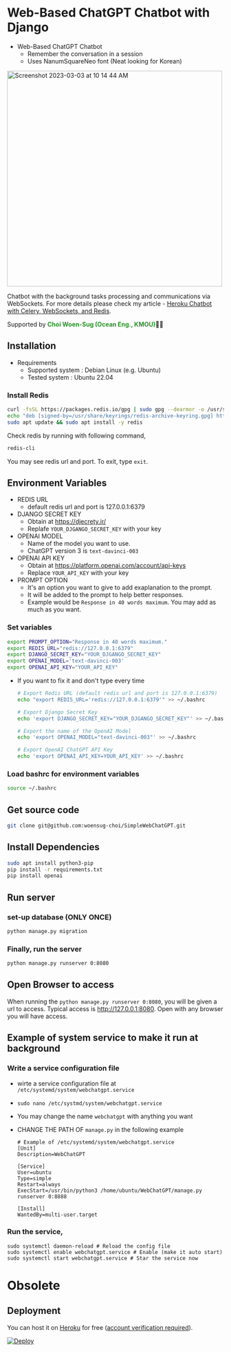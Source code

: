 # Web-Based ChatGPT Chatbot with Django

- Web-Based ChatGPT Chatbot
  - Remember the conversation in a session
  - Uses NanumSquareNeo font (Neat looking for Korean)

<img width="500" alt="Screenshot 2023-03-03 at 10 14 44 AM" src="https://user-images.githubusercontent.com/7955120/222606992-1222b47d-2fd2-4c2c-9ed1-8c0f29ff58fc.png">


Chatbot with the background tasks processing and communications via WebSockets.
For more details please check my article - [Heroku Chatbot with Celery, WebSockets, and Redis](https://itnext.io/heroku-chatbot-with-celery-websockets-and-redis-340fcd160f06).

Supported by <a href="https://woensug-choi.github.io/" style="text-decoration: none; color: rgb(42, 144, 42); font-weight: bold;">Choi Woen-Sug (Ocean Eng., KMOU)</a>🧑‍🏫

## Installation

- Requirements
  - Supported system : Debian Linux (e.g. Ubuntu)
  - Tested system : Ubuntu 22.04

### Install Redis

```bash
curl -fsSL https://packages.redis.io/gpg | sudo gpg --dearmor -o /usr/share/keyrings/redis-archive-keyring.gpg
echo "deb [signed-by=/usr/share/keyrings/redis-archive-keyring.gpg] https://packages.redis.io/deb $(lsb_release -cs) main" | sudo tee /etc/apt/sources.list.d/redis.list
sudo apt update && sudo apt install -y redis
```

Check redis by running with following command,

```bash
redis-cli
```
You may see redis url and port. To exit, type `exit`.

## Environment Variables

- REDIS URL
  - default redis url and port is 127.0.0.1:6379
- DJANGO SECRET KEY
  - Obtain at https://djecrety.ir/
  - Replafe `YOUR_DJGANGO_SECRET_KEY` with your key
- OPENAI MODEL
  - Name of the model you want to use.
  - ChatGPT version 3 is `text-davinci-003`
- OPENAI API KEY
  - Obtain at https://platform.openai.com/account/api-keys
  - Replace `YOUR_API_KEY` with your key
- PROMPT OPTION
  - It's an option you want to give to add exaplanation to the prompt.
  - It will be added to the prompt to help better responses.
  - Example would be `Response in 40 words maximum`. You may add as much as you want.

### Set variables

  ```bash
  export PROMPT_OPTION="Response in 40 words maximum."
  export REDIS_URL="redis://127.0.0.1:6379"
  export DJANGO_SECRET_KEY="YOUR_DJGANGO_SECRET_KEY"
  export OPENAI_MODEL='text-davinci-003'
  export OPENAI_API_KEY="YOUR_API_KEY"
  ```

- If you want to fix it and don't type every time
  
  ```bash
  # Export Redis URL (default redis url and port is 127.0.0.1:6379)
  echo "export REDIS_URL='redis://127.0.0.1:6379'" >> ~/.bashrc

  # Export Django Secret Key
  echo 'export DJANGO_SECRET_KEY="YOUR_DJGANGO_SECRET_KEY"' >> ~/.bashrc

  # Export the name of the OpenAI Model
  echo 'export OPENAI_MODEL="text-davinci-003"' >> ~/.bashrc

  # Export OpenAI ChatGPT API Key
  echo 'export OPENAI_API_KEY=YOUR_API_KEY' >> ~/.bashrc
  ```

### Load bashrc for environment variables

```bash
source ~/.bashrc
```

## Get source code

```bash
git clone git@github.com:woensug-choi/SimpleWebChatGPT.git
```

## Install Dependencies

```bash
sudo apt install python3-pip
pip install -r requirements.txt
pip install openai
```

## Run server

### set-up database (ONLY ONCE)

```bash
python manage.py migration
```

### Finally, run the server

```bash
python manage.py runserver 0:8080
```

## Open Browser to access

When running the `python manage.py runserver 0:8080`, you will be given a url to access.
Typical access is http://127.0.0.1:8080. Open with any browser you will have access.



## Example of system service to make it run at background

### Write a service configuration file

- wirte a service configuration file at `/etc/systemd/system/webchatgpt.service` 
- `sudo nano /etc/systmd/system/webchatgpt.service`
- You may change the name `webchatgpt` with anything you want
- CHANGE THE PATH OF `manage.py` in the following example
    
  ```
  # Example of /etc/systemd/system/webchatgpt.service
  [Unit]
  Description=WebChatGPT

  [Service]
  User=ubuntu
  Type=simple
  Restart=always
  ExecStart=/usr/bin/python3 /home/ubuntu/WebChatGPT/manage.py runserver 0:8888

  [Install]
  WantedBy=multi-user.target
  ```

### Run the service,

  ```
  sudo systemctl daemon-reload # Reload the config file
  sudo systemctl enable webchatgpt.service # Enable (make it auto start)
  sudo systemctl start webchatgpt.service # Star the service now
  ```














# Obsolete





## Deployment
You can host it on [Heroku](https://www.heroku.com) for free ([account verification required](https://devcenter.heroku.com/articles/account-verification)).

[![Deploy](https://www.herokucdn.com/deploy/button.svg)](https://heroku.com/deploy)
